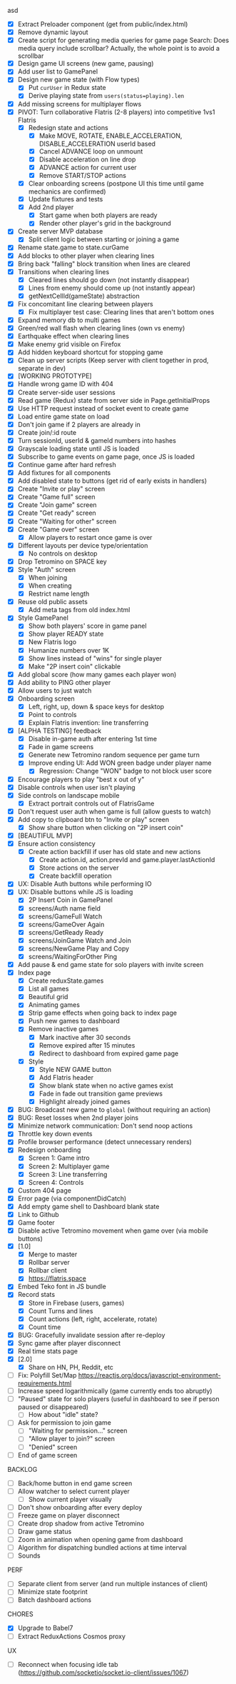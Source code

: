 asd
- [x] Extract Preloader component (get from public/index.html)
- [x] Remove dynamic layout
- [x] Create script for generating media queries for game page
      Search: Does media query include scrollbar? Actually, the whole point is to avoid a scrollbar
- [x] Design game UI screens (new game, pausing)
- [x] Add user list to GamePanel
- [x] Design new game state (with Flow types)
  - [x] Put `curUser` in Redux state
  - [x] Derive playing state from `users(status=playing).len`
- [x] Add missing screens for multiplayer flows
- [x] PIVOT: Turn collaborative Flatris (2-8 players) into competitive 1vs1 Flatris
  - [x] Redesign state and actions
    - [x] Make MOVE, ROTATE, ENABLE_ACCELERATION, DISABLE_ACCELERATION userId based
    - [x] Cancel ADVANCE loop on unmount
    - [x] Disable acceleration on line drop
    - [x] ADVANCE action for current user
    - [x] Remove START/STOP actions
  - [x] Clear onboarding screens (postpone UI this time until game mechanics are confirmed)
  - [x] Update fixtures and tests
  - [x] Add 2nd player
    - [x] Start game when both players are ready
    - [x] Render other player's grid in the background
- [x] Create server MVP database
  - [x] Split client logic between starting or joining a game
- [x] Rename state.game to state.curGame
- [x] Add blocks to other player when clearing lines
- [x] Bring back "falling" block transition when lines are cleared
- [x] Transitions when clearing lines
  - [x] Cleared lines should go down (not instantly disappear)
  - [x] Lines from enemy should come up (not instantly appear)
  - [x] getNextCellId(gameState) abstraction
- [x] Fix concomitant line clearing between players
  - [x] Fix multiplayer test case: Clearing lines that aren't bottom ones
- [x] Expand memory db to multi games
- [x] Green/red wall flash when clearing lines (own vs enemy)
- [x] Earthquake effect when clearing lines
- [x] Make enemy grid visible on Firefox
- [x] Add hidden keyboard shortcut for stopping game
- [x] Clean up server scripts (Keep server with client together in prod, separate in dev)
- [x] [WORKING PROTOTYPE]
- [x] Handle wrong game ID with 404
- [x] Create server-side user sessions
- [x] Read game (Redux) state from server side in Page.getInitialProps
- [x] Use HTTP request instead of socket event to create game
- [x] Load entire game state on load
- [x] Don't join game if 2 players are already in
- [x] Create join/:id route
- [x] Turn sessionId, userId & gameId numbers into hashes
- [x] Grayscale loading state until JS is loaded
- [x] Subscribe to game events on game page, once JS is loaded
- [x] Continue game after hard refresh
- [x] Add fixtures for all components
- [x] Add disabled state to buttons (get rid of early exists in handlers)
- [x] Create "Invite or play" screen
- [x] Create "Game full" screen
- [x] Create "Join game" screen
- [x] Create "Get ready" screen
- [x] Create "Waiting for other" screen
- [x] Create "Game over" screen
  - [x] Allow players to restart once game is over
- [x] Different layouts per device type/orientation
  - [x] No controls on desktop
- [x] Drop Tetromino on SPACE key
- [x] Style "Auth" screen
  - [x] When joining
  - [x] When creating
  - [x] Restrict name length
- [x] Reuse old public assets
  - [x] Add meta tags from old index.html
- [x] Style GamePanel
  - [x] Show both players' score in game panel
  - [x] Show player READY state
  - [x] New Flatris logo
  - [x] Humanize numbers over 1K
  - [x] Show lines instead of "wins" for single player
  - [x] Make "2P insert coin" clickable
- [x] Add global score (how many games each player won)
- [x] Add ability to PING other player
- [x] Allow users to just watch
- [x] Onboarding screen
  - [x] Left, right, up, down & space keys for desktop
  - [x] Point to controls
  - [x] Explain Flatris invention: line transferring
- [x] [ALPHA TESTING] feedback
  - [x] Disable in-game auth after entering 1st time
  - [x] Fade in game screens
  - [x] Generate new Tetromino random sequence per game turn
  - [x] Improve ending UI: Add WON green badge under player name
    - [x] Regression: Change "WON" badge to not block user score
- [x] Encourage players to play "best x out of y"
- [x] Disable controls when user isn't playing
- [x] Side controls on landscape mobile
  - [x] Extract portrait controls out of FlatrisGame
- [x] Don't request user auth when game is full (allow guests to watch)
- [x] Add copy to clipboard btn to "Invite or play" screen
  - [x] Show share button when clicking on "2P insert coin"
- [x] [BEAUTIFUL MVP]
- [x] Ensure action consistency
  - [x] Create action backfill if user has old state and new actions
    - [x] Create action.id, action.prevId and game.player.lastActionId
    - [x] Store actions on the server
    - [x] Create backfill operation
- [x] UX: Disable Auth buttons while performing IO
- [x] UX: Disable buttons while JS is loading
  - [x] 2P Insert Coin in GamePanel
  - [x] screens/Auth name field
  - [x] screens/GameFull Watch
  - [x] screens/GameOver Again
  - [x] screens/GetReady Ready
  - [x] screens/JoinGame Watch and Join
  - [x] screens/NewGame Play and Copy
  - [x] screens/WaitingForOther Ping
- [x] Add pause & end game state for solo players with invite screen
- [x] Index page
  - [x] Create reduxState.games
  - [x] List all games
  - [x] Beautiful grid
  - [x] Animating games
  - [x] Strip game effects when going back to index page
  - [x] Push new games to dashboard
  - [x] Remove inactive games
    - [x] Mark inactive after 30 seconds
    - [x] Remove expired after 15 minutes
    - [x] Redirect to dashboard from expired game page
  - [x] Style
    - [x] Style NEW GAME button
    - [x] Add Flatris header
    - [x] Show blank state when no active games exist
    - [x] Fade in fade out transition game previews
    - [x] Highlight already joined games
- [x] BUG: Broadcast new game to `global` (without requiring an action)
- [x] BUG: Reset losses when 2nd player joins
- [x] Minimize network communication: Don't send noop actions
- [x] Throttle key down events
- [x] Profile browser performance (detect unnecessary renders)
- [x] Redesign onboarding
  - [x] Screen 1: Game intro
  - [x] Screen 2: Multiplayer game
  - [x] Screen 3: Line transferring
  - [x] Screen 4: Controls
- [x] Custom 404 page
- [x] Error page (via componentDidCatch)
- [x] Add empty game shell to Dashboard blank state
- [x] Link to Github
- [x] Game footer
- [x] Disable active Tetromino movement when game over (via mobile buttons)
- [x] [1.0]
  - [x] Merge to master
  - [x] Rollbar server
  - [x] Rollbar client
  - [x] https://flatris.space
- [x] Embed Teko font in JS bundle
- [x] Record stats
  - [x] Store in Firebase (users, games)
  - [x] Count Turns and lines
  - [x] Count actions (left, right, accelerate, rotate)
  - [x] Count time
- [x] BUG: Gracefully invalidate session after re-deploy
- [x] Sync game after player disconnect
- [x] Real time stats page
- [x] [2.0]
  - [x] Share on HN, PH, Reddit, etc
- [ ] Fix: Polyfill Set/Map https://reactjs.org/docs/javascript-environment-requirements.html
- [ ] Increase speed logarithmically (game currently ends too abruptly)
- [ ] "Paused" state for solo players (useful in dashboard to see if person paused or disappeared)
  - [ ] How about "idle" state?
- [ ] Ask for permission to join game
  - [ ] "Waiting for permission..." screen
  - [ ] "Allow player to join?" screen
  - [ ] "Denied" screen
- [ ] End of game screen

BACKLOG

- [ ] Back/home button in end game screen
- [ ] Allow watcher to select current player
  - [ ] Show current player visually
- [ ] Don't show onboarding after every deploy
- [ ] Freeze game on player disconnect
- [ ] Create drop shadow from active Tetromino
- [ ] Draw game status
- [ ] Zoom in animation when opening game from dashboard
- [ ] Algorithm for dispatching bundled actions at time interval
- [ ] Sounds

PERF

- [ ] Separate client from server (and run multiple instances of client)
- [ ] Minimize state footprint
- [ ] Batch dashboard actions

CHORES

- [x] Upgrade to Babel7
- [ ] Extract ReduxActions Cosmos proxy

UX

- [ ] Reconnect when focusing idle tab (https://github.com/socketio/socket.io-client/issues/1067)
